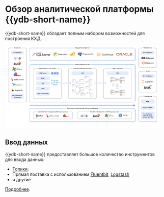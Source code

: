 # Обзор аналитической платформы {{ydb-short-name}}

{{ydb-short-name}} обладает полным набором возможностей для построения КХД.

![](_includes/olap_whole.png)

## Ввод данных

{{ydb-short-name}} предоставляет большое количество инструментов для ввода данных:

- [Топики](../concepts/topic.md);
- Прямая поставка с использованием [Fluentbit](../integrations/ingestion/fluent-bit.md), [Logstash](../integrations/ingestion/logstash.md)
- и другие

[Подробнее](medalion/ingest.md).
